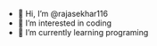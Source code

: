 - 👋 Hi, I’m @rajasekhar116
- 👀 I’m interested in coding
- 🌱 I’m currently learning programing

<!---
rajasekhar116/rajasekhar116 is a ✨ special ✨ repository because its `README.md` (this file) appears on your GitHub profile.
You can click the Preview link to take a look at your changes.
--->
